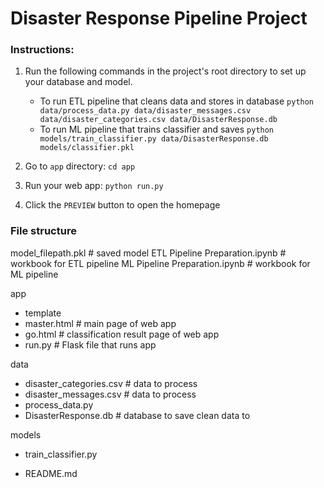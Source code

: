 # Disaster Response Pipeline Project

### Instructions:
1. Run the following commands in the project's root directory to set up your database and model.

    - To run ETL pipeline that cleans data and stores in database
        `python data/process_data.py data/disaster_messages.csv data/disaster_categories.csv data/DisasterResponse.db`
    - To run ML pipeline that trains classifier and saves
        `python models/train_classifier.py data/DisasterResponse.db models/classifier.pkl`

2. Go to `app` directory: `cd app`

3. Run your web app: `python run.py`

4. Click the `PREVIEW` button to open the homepage


### File structure

model_filepath.pkl # saved model 
ETL Pipeline Preparation.ipynb  # workbook for ETL pipeline
ML Pipeline Preparation.ipynb   # workbook for ML pipeline

app
- template
- master.html  # main page of web app
- go.html  # classification result page of web app
- run.py  # Flask file that runs app

data
- disaster_categories.csv  # data to process 
- disaster_messages.csv  # data to process
- process_data.py
- DisasterResponse.db # database to save clean data to

models
- train_classifier.py

- README.md
